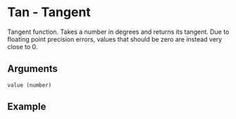 # Tan - Tangent

Tangent function. Takes a number in degrees and returns its tangent. Due to floating point precision errors, values that should be zero are instead very close to 0.

## Arguments

```value (number)```

## Example

<editor :code='`
Tangent Example
by Milo Jacobs and The Trigonometry Baby\n
was num 0.
whi les num 360.
    pri "Tangent of num is" tan num..
    was num add num 45..
.
`'
:code-wordier='`
Tangent Example
by Milo Jacobs and The Trigonometry Baby\n
Was num 0?
While the least of num is 360,
    print "Tangent of num is" the tangent of num!
    Wash num to add num and 45...
`'
output-method='console'></editor>